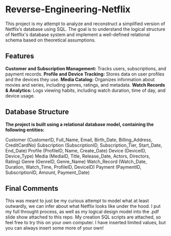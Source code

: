 # Reverse-Engineering-Netflix

This project is my attempt to analyze and reconstruct a simplified version of Netflix’s database using SQL. The goal is to understand the logical structure of Netflix's database system and implement a well-defined relational schema based on theoretical assumptions.

## Features
**Customer and Subscription Management:** Tracks users, subscriptions, and payment records.
**Profile and Device Tracking:** Stores data on user profiles and the devices they use.
**Media Catalog:** Organizes information about movies and series, including genres, ratings, and metadata.
**Watch Records & Analytics:** Logs viewing habits, including watch duration, time of day, and device usage.

## Database Structure
**The project is built using a relational database model, containing the following entities:**

Customer (CustomerID, Full_Name, Email, Birth_Date, Billing_Address, CreditCardNo)
Subscription (SubscriptionID, Subscription_Tier, Start_Date, End_Date)
Profile (ProfileID, Name, Create_Date)
Device (DeviceID, Device_Type)
Media (MediaID, Title, Release_Date, Actors, Directors, Rating)
Genre (GenreID, Genre_Name)
Watch_Record (Watch_Date, Duration, Watch_Time, ProfileID, DeviceID)
Payment (PaymentID, SubscriptionID, Amount, Payment_Date)

## Final Comments
This was meant to just be my curious attempt to model what at least outwardly, we can infer about what Netflix looks like under the hood. I put my full throught process, as well as my logical design model into the .pdf slide show attached to this repo. My creation SQL scripts are attached, so feel free to try this on your own computer. I have inserted limited values, but you can always insert some more of your own!
